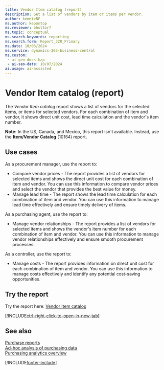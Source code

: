 ```yaml
---
title: Vendor Item catalog (report)
description: Get a list of vendors by item or items per vendor.
author: kennieNP
ms.author: kepontop
ms.reviewer: bholtorf
ms.topic: conceptual
ms.search.keywords: reporting
ms.search.form: Report_320_Primary
ms.date: 10/03/2024
ms.service: dynamics-365-business-central
ms.custom:
 - ai-gen-docs-bap
 - ai-seo-date: 10/07/2024
ai.usage: ai-assisted
---
```


# Vendor Item catalog (report)

The *Vendor Item catalog* report shows a list of vendors for the selected items, or items for selected vendors. For each combination of item and vendor, it shows direct unit cost, lead time calculation and the vendor's item number.

**Note:** In the US, Canada, and Mexico, this report isn't available. Instead, use the **Item/Vendor Catalog** (10164) report.


## Use cases

<!-- 
Prompt
Below is a report in an ERP system. Provide 3-4 use cases for different personas working with procurement.
Format like this:    
  
As a <persona>, use the report to    
* use case 1  
* use case 2    

Do not capitalize the persona names. 

## Report description
Displays a list of the vendors for the selected items or items for selected vendors. For each combination of item and vendor, it shows direct unit cost, lead time calculation and the vendor's item number.

Please include your data sources and URLs

 -->

As a procurement manager, use the report to:
* Compare vendor prices - The report provides a list of vendors for selected items and shows the direct unit cost for each combination of item and vendor. You can use this information to compare vendor prices and select the vendor that provides the best value for money.
* Manage lead time - The report shows the lead time calculation for each combination of item and vendor. You can use this information to manage lead time effectively and ensure timely delivery of items.

As a purchasing agent, use the report to:
* Manage vendor relationships - The report provides a list of vendors for selected items and shows the vendor's item number for each combination of item and vendor. You can use this information to manage vendor relationships effectively and ensure smooth procurement processes.

As a controller, use the report to:
* Manage costs - The report provides information on direct unit cost for each combination of item and vendor. You can use this information to manage costs effectively and identify any potential cost-saving opportunities.

## Try the report

Try the report here: [Vendor Item catalog](https://businesscentral.dynamics.com?report=320)

[!INCLUDE[ctrl-right-click-to-open-in-new-tab](../includes/ctrl-right-click-to-open-in-new-tab.md)]


## See also

[Purchase reports](../purchase-reports.md)  
[Ad-hoc analysis of purchasing data](../ad-hoc-analysis-purchasing.md)  
[Purchasing analytics overview](../purchasing-analytics-overview.md)   

[!INCLUDE[footer-include](../includes/footer-banner.md)]